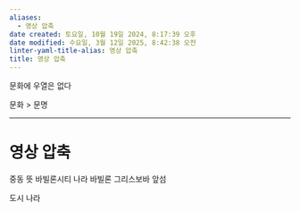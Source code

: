 ```yaml
---
aliases:
  - 영상 압축
date created: 토요일, 10월 19일 2024, 8:17:39 오후
date modified: 수요일, 3월 12일 2025, 8:42:38 오전
linter-yaml-title-alias: 영상 압축
title: 영상 압축
---
```


문화에 우열은 없다

문화 > 문명

---

# 영상 압축

중동 뜻
바빌론시티 나라 바빌론
그리스보바 앞섬

도시 나라
